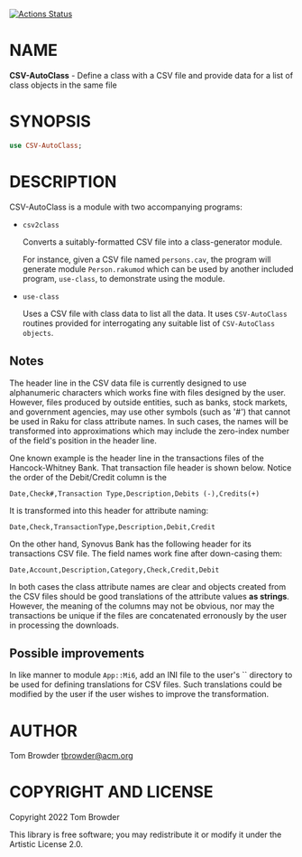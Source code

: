 [![Actions Status](https://github.com/tbrowder/CSV-AutoClass/actions/workflows/test.yml/badge.svg)](https://github.com/tbrowder/CSV-AutoClass/actions)

NAME
====

**CSV-AutoClass** - Define a class with a CSV file and provide data for a list of class objects in the same file

SYNOPSIS
========

```raku
use CSV-AutoClass;
```

DESCRIPTION
===========

CSV-AutoClass is a module with two accompanying programs:

  * `csv2class` 

    Converts a suitably-formatted CSV file into a class-generator module. 

    For instance, given a CSV file named `persons.cav`, the program will generate module `Person.rakumod` which can be used by another included program, `use-class`, to demonstrate using the module.

  * `use-class`

    Uses a CSV file with class data to list all the data. It uses `CSV-AutoClass` routines provided for interrogating any suitable list of `CSV-AutoClass objects`.

Notes
-----

The header line in the CSV data file is currently designed to use alphanumeric characters which works fine with files designed by the user. However, files produced by outside entities, such as banks, stock markets, and government agencies, may use other symbols (such as '#') that cannot be used in Raku for class attribute names. In such cases, the names will be transformed into approximations which may include the zero-index number of the field's position in the header line.

One known example is the header line in the transactions files of the Hancock-Whitney Bank. That transaction file header is shown below. Notice the order of the Debit/Credit column is the 

    Date,Check#,Transaction Type,Description,Debits (-),Credits(+)

It is transformed into this header for attribute naming:

    Date,Check,TransactionType,Description,Debit,Credit

On the other hand, Synovus Bank has the following header for its transactions CSV file. The field names work fine after down-casing them:

    Date,Account,Description,Category,Check,Credit,Debit

In both cases the class attribute names are clear and objects created from the CSV files should be good translations of the attribute values **as strings**. However, the meaning of the columns may not be obvious, nor may the transactions be unique if the files are concatenated erronously by the user in processing the downloads.

Possible improvements
---------------------

In like manner to module `App::Mi6`, add an INI file to the user's `` directory to be used for defining translations for CSV files. Such translations could be modified by the user if the user wishes to improve the transformation.

AUTHOR
======

Tom Browder <tbrowder@acm.org>

COPYRIGHT AND LICENSE
=====================

Copyright 2022 Tom Browder

This library is free software; you may redistribute it or modify it under the Artistic License 2.0.

